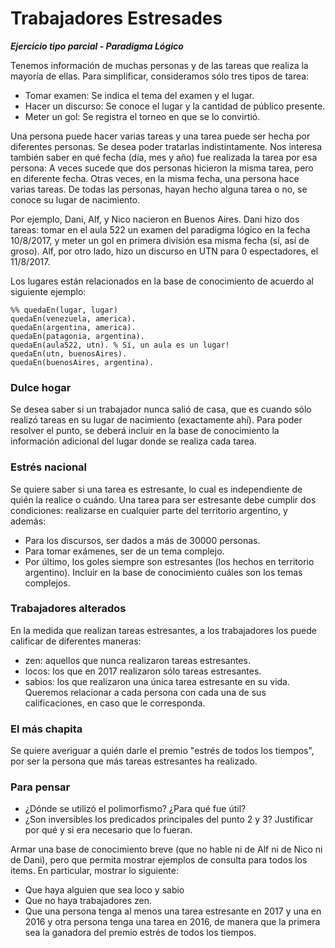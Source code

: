 # Trabajadores Estresades

_**Ejercicio tipo parcial - Paradigma Lógico**_

Tenemos información de muchas personas y de las tareas que realiza la mayoría de ellas. Para simplificar, consideramos sólo tres tipos de tarea:

* Tomar examen: Se indica el tema del examen y el lugar.
* Hacer un discurso:  Se conoce el lugar y la cantidad de público presente.
* Meter un gol: Se registra el torneo en que se lo convirtió.

Una persona puede hacer varias tareas y una tarea puede ser hecha por diferentes personas. Se desea poder tratarlas indistintamente. Nos interesa también saber en qué fecha (día, mes y año) fue realizada la tarea por esa persona: A veces sucede que dos personas hicieron la misma tarea, pero en diferente fecha. Otras veces, en la misma fecha, una persona hace varias tareas. De todas las personas, hayan hecho alguna tarea o no, se conoce su lugar de nacimiento. 

Por ejemplo, Dani, Alf, y Nico nacieron en Buenos Aires. Dani hizo dos tareas: tomar en el aula 522 un examen del paradigma lógico en la fecha 10/8/2017, y meter un gol en primera división esa misma fecha (sí, así de groso). Alf, por otro lado, hizo un discurso en UTN para 0 espectadores, el 11/8/2017. 

Los lugares están relacionados en la base de conocimiento de acuerdo al siguiente ejemplo:

~~~
%% quedaEn(lugar, lugar)
quedaEn(venezuela, america).
quedaEn(argentina, america).
quedaEn(patagonia, argentina).
quedaEn(aula522, utn). % Sí, un aula es un lugar!
quedaEn(utn, buenosAires).
quedaEn(buenosAires, argentina).
~~~

### Dulce hogar
Se desea saber si un trabajador nunca salió de casa, que es cuando sólo realizó tareas en su lugar de nacimiento (exactamente ahí). 
Para poder resolver el punto, se deberá incluir en la base de conocimiento la información adicional del lugar donde se realiza cada tarea.

### Estrés nacional
Se quiere saber si una tarea es estresante, lo cual es independiente de quién la realice o cuándo. Una tarea para ser  estresante debe cumplir dos condiciones: realizarse en cualquier parte del territorio argentino, y además:
* Para los discursos, ser dados a más de 30000 personas.
* Para tomar exámenes, ser de un tema complejo.
* Por último, los goles siempre son estresantes (los hechos en territorio argentino).
Incluir en la base de conocimiento cuáles son los temas complejos. 


### Trabajadores alterados
En la medida que realizan tareas estresantes, a los trabajadores los puede calificar de diferentes maneras: 
* zen: aquellos que nunca realizaron tareas estresantes.
* locos: los que en 2017 realizaron sólo tareas estresantes.
* sabios: los que realizaron una única tarea estresante en su vida.
Queremos relacionar a cada persona con cada una de sus calificaciones, en caso que le corresponda.

### El más chapita
Se quiere averiguar a quién darle el premio "estrés de todos los tiempos", por ser la persona que más tareas estresantes ha realizado.

### Para pensar
* ¿Dónde se utilizó el polimorfismo? ¿Para qué fue útil? 
* ¿Son inversibles los predicados principales del punto 2 y 3? Justificar por qué y si era necesario que lo fueran.

Armar una base de conocimiento breve (que no hable ni de Alf ni de Nico ni de Dani), pero que permita mostrar ejemplos de consulta para todos los items. En particular, mostrar lo siguiente:
* Que haya alguien que sea loco y sabio
* Que no haya trabajadores zen.
* Que una persona tenga al menos una tarea estresante en 2017 y una en 2016 y otra persona tenga una tarea en 2016, de manera que la primera sea la ganadora del premio estrés de todos los tiempos.
